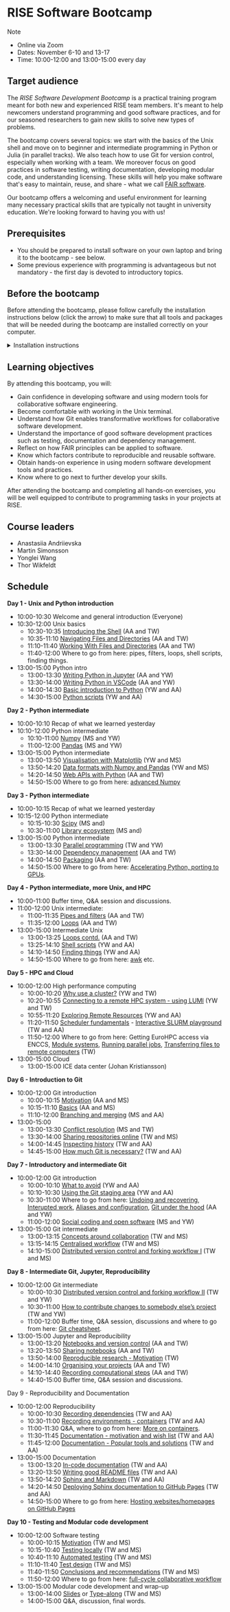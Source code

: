 # RISE Software Bootcamp

> [!NOTE]
> - Online via Zoom
> - Dates: November 6-10 and 13-17
> - Time: 10:00-12:00 and 13:00-15:00 every day

## Target audience

The *RISE Software Development Bootcamp* is a practical training program meant for both new and experienced RISE team members. It's meant to help newcomers understand programming and good software practices, and for our seasoned researchers to gain new skills to solve new types of problems.

The bootcamp covers several topics: we start with the basics of the Unix shell and move on to beginner and intermediate programming in Python or Julia (in parallel tracks). We also teach how to use Git for version control, especially when working with a team. We moreover focus on good practices in software testing, writing documentation, developing modular code, and understanding licensing. These skills will help you make software that's easy to maintain, reuse, and share - what we call [FAIR software](https://www.nature.com/articles/s41597-022-01710-x).

 
Our bootcamp offers a welcoming and useful environment for learning many necessary practical skills that are typically not taught in university education. We're looking forward to having you with us!

## Prerequisites

- You should be prepared to install software on your own laptop and bring it to the bootcamp - see below.
- Some previous experience with programming is advantageous but not mandatory - the first day is devoted to introductory topics.

## Before the bootcamp

Before attending the bootcamp, please follow carefully the installation instructions below (click the arrow) to make sure that all tools and packages that will be needed during the bootcamp are installed correctly on your computer.

<details>
  <summary>Installation instructions</summary>
 
You will need the following tools installed on the computer you will use during the bootcamp. Please go through this list carefully and make 
sure to install everything that you don't already have installed. The links take you to external installation instructions for different operating systems.
- Shell and Git - [instructions](https://coderefinery.github.io/installation/shell-and-git/)
- A GitHub account - [instructions](https://coderefinery.github.io/installation/github/)
- SSH connection to GitHub - [instructions](https://coderefinery.github.io/installation/ssh/)
- A text editor - [instructions](https://coderefinery.github.io/installation/editors/)
   - **Sublime Text** is also a good text-based code editor to use for Win, Linux, and Mac OS - [instruction](https://www.sublimetext.com/download)
- Python via one of two ways:
   - through the Anaconda distribution - [instructions](https://carpentries.github.io/workshop-template/install_instructions/#python-1)
   - or if you already have a Python installation and the `conda` package manager on your computer, make sure to install the required packages listed in the following yaml file by saving it to a file `env.yml` and then run `conda env create -f env.yml`:
     ```yaml
        name: bootcamp
        channels:
          - conda-forge
          - defaults
          - bioconda
        dependencies:
          - python>3.9
          - click
          - ipywidgets
          - jupyterlab
          - jupyterlab-git
          - matplotlib
          - myst-parser
          - nbdime
          - numpy
          - pandas
          - pytest
          - pytest-cov
          - snakemake-minimal
          - sphinx
          - sphinx-autobuild
          - sphinx_rtd_theme
          - jsonlines
          - notebook
          - requests
          - seaborn
          - setuptools
          - twine
          - poetry
          - flit
     ```

</details>

## Learning objectives

By attending this bootcamp, you will:

- Gain confidence in developing software and using modern tools for collaborative software engineering.
- Become comfortable with working in the Unix terminal.
- Understand how Git enables transformative workflows for collaborative software development.
- Understand the importance of good software development practices such as testing, documentation and dependency management.
- Reflect on how FAIR principles can be applied to software.
- Know which factors contribute to reproducible and reusable software.
- Obtain hands-on experience in using modern software development tools and practices.
- Know where to go next to further develop your skills.

After attending the bootcamp and completing all hands-on exercises, you will be well equipped to contribute to programming tasks in your projects at RISE.  

## Course leaders

- Anastasiia Andriievska
- Martin Simonsson
- Yonglei Wang
- Thor Wikfeldt

## Schedule

**Day 1 - Unix and Python introduction**

- 10:00-10:30 Welcome and general introduction (Everyone)
- 10:30-12:00 Unix basics
  - 10:30-10:35 [Introducing the Shell](https://swcarpentry.github.io/shell-novice/instructor/01-intro.html) (AA and TW)
  - 10:35-11:10 [Navigating Files and Directories](https://swcarpentry.github.io/shell-novice/instructor/02-filedir.html) (AA and TW)
  - 11:10-11:40 [Working With Files and Directories](https://swcarpentry.github.io/shell-novice/instructor/03-create.html) (AA and TW)
  - 11:40-12:00 Where to go from here: pipes, filters, loops, shell scripts, finding things.
- 13:00-15:00 Python intro
  - 13:00-13:30 [Writing Python in Jupyter](https://aaltoscicomp.github.io/python-for-scicomp/jupyter/) (AA and YW)
  - 13:30-14:00 [Writing Python in VSCode](https://code.visualstudio.com/docs/introvideos/basics) (AA and YW)
  - 14:00-14:30 [Basic introduction to Python](https://aaltoscicomp.github.io/python-for-scicomp/python/) (YW and AA) 
  - 14:30-15:00 [Python scripts](https://aaltoscicomp.github.io/python-for-scicomp/scripts/) (YW and AA)


**Day 2 - Python intermediate**

- 10:00-10:10 Recap of what we learned yesterday
- 10:10-12:00 Python intermediate
    - 10:10-11:00 [Numpy](https://aaltoscicomp.github.io/python-for-scicomp/numpy/) (MS and YW)
    - 11:00-12:00 [Pandas](https://aaltoscicomp.github.io/python-for-scicomp/pandas/) (MS and YW)
- 13:00-15:00 Python intermediate
    - 13:00-13:50 [Visualisation with Matplotlib](https://aaltoscicomp.github.io/python-for-scicomp/data-visualization/) (YW and MS)
    - 13:50-14:20 [Data formats with Numpy and Pandas](https://aaltoscicomp.github.io/python-for-scicomp/data-formats/) (YW and MS)
    - 14:20-14:50 [Web APIs with Python](https://aaltoscicomp.github.io/python-for-scicomp/web-apis/) (AA and TW)
    - 14:50-15:00 Where to go from here: [advanced Numpy](https://aaltoscicomp.github.io/python-for-scicomp/numpy-advanced/)

    
**Day 3 - Python intermediate**

- 10:00-10:15 Recap of what we learned yesterday
- 10:15-12:00 Python intermediate
    - 10:15-10:30 [Scipy](https://aaltoscicomp.github.io/python-for-scicomp/scipy/) (MS and)
    - 10:30-11:00 [Library ecosystem](https://aaltoscicomp.github.io/python-for-scicomp/libraries/) (MS and)
- 13:00-15:00 Python intermediate
    - 13:00-13:30 [Parallel programming](https://aaltoscicomp.github.io/python-for-scicomp/parallel/) (TW and YW)
    - 13:30-14:00 [Dependency management](https://aaltoscicomp.github.io/python-for-scicomp/dependencies/) (AA and TW)
    - 14:00-14:50 [Packaging](https://aaltoscicomp.github.io/python-for-scicomp/packaging/) (AA and TW)
    - 14:50-15:00 Where to go from here: [Accelerating Python, porting to GPUs](https://enccs.github.io/hpda-python/).

**Day 4 - Python intermediate, more Unix, and HPC**

- 10:00-11:00 Buffer time, Q&A session and discussions.
- 11:00-12:00 Unix intermediate:
   - 11:00-11:35 [Pipes and filters](https://swcarpentry.github.io/shell-novice/instructor/04-pipefilter.html) (AA and TW)
   - 11:35-12:00 [Loops](https://swcarpentry.github.io/shell-novice/instructor/05-loop.html) (AA and TW)
- 13:00-15:00 Intermediate Unix
    - 13:00-13:25 [Loops contd.](https://swcarpentry.github.io/shell-novice/instructor/05-loop.html) (AA and TW)
    - 13:25-14:10 [Shell scripts](https://swcarpentry.github.io/shell-novice/instructor/06-script.html) (YW and AA)
    - 14:10-14:50 [Finding things](https://swcarpentry.github.io/shell-novice/instructor/07-find.html) (YW and AA)
    - 14:50-15:00 Where to go from here: [awk](https://pmitev.github.io/to-awk-or-not/) etc.


**Day 5 - HPC and Cloud**

- 10:00-12:00 High performance computing
   - 10:00-10:20 [Why use a cluster?](https://carpentries-incubator.github.io/hpc-intro/10-hpc-intro/index.html) (YW and TW)
   - 10:20-10:55 [Connecting to a remote HPC system - using LUMI](https://carpentries-incubator.github.io/hpc-intro/11-connecting/index.html) (YW and TW)
   - 10:55-11:20 [Exploring Remote Resources](https://carpentries-incubator.github.io/hpc-intro/12-cluster/index.html) (YW and AA)
   - 11:20-11:50 [Scheduler fundamentals](https://carpentries-incubator.github.io/hpc-intro/13-scheduler/index.html) - [Interactive SLURM playground](http://slurmlearning.deic.dk/) (TW and AA)
   - 11:50-12:00 Where to go from here: Getting EuroHPC access via ENCCS, [Module systems](https://carpentries-incubator.github.io/hpc-intro/14-modules/index.html), [Running parallel jobs](https://carpentries-incubator.github.io/hpc-intro/16-parallel/index.html), [Transferring files to remote computers](https://carpentries-incubator.github.io/hpc-intro/15-transferring-files/index.html) (TW)
- 13:00-15:00 Cloud
   - 13:00-15:00 ICE data center (Johan Kristiansson)

**Day 6 - Introduction to Git**

- 10:00-12:00 Git introduction
   - 10:00-10:15 [Motivation](https://coderefinery.github.io/git-intro/motivation/) (AA and MS)
   - 10:15-11:10 [Basics](https://coderefinery.github.io/git-intro/basics/) (AA and MS)
   - 11:10-12:00 [Branching and merging](https://coderefinery.github.io/git-intro/branches/) (MS and AA)
- 13:00-15:00 
    - 13:00-13:30 [Conflict resolution](https://coderefinery.github.io/git-intro/conflicts/) (MS and TW)
    - 13:30-14:00 [Sharing repositories online](https://coderefinery.github.io/git-intro/remotes/) (TW and MS)
    - 14:00-14:45 [Inspecting history](https://coderefinery.github.io/git-intro/archaeology/) (TW and AA)
    - 14:45-15:00 [How much Git is necessary?](https://coderefinery.github.io/git-intro/level/) (TW and AA)

**Day 7 - Introductory and intermediate Git**

- 10:00-12:00 Git introduction
   - 10:00-10:10 [What to avoid](https://coderefinery.github.io/git-intro/what-to-avoid/) (YW and AA)
   - 10:10-10:30 [Using the Git staging area](https://coderefinery.github.io/git-intro/staging-area/) (YW and AA)
   - 10:30-11:00 Where to go from here: [Undoing and recovering](https://coderefinery.github.io/git-intro/recovering/), [Interupted work](https://coderefinery.github.io/git-intro/interrupted/), [Aliases and configuration](https://coderefinery.github.io/git-intro/aliases/), [Git under the hood](https://coderefinery.github.io/git-intro/under-the-hood/) (AA and YW)
   - 11:00-12:00 [Social coding and open software](https://coderefinery.github.io/social-coding/) (MS and YW)
- 13:00-15:00 Git intermediate
    - 13:00-13:15 [Concepts around collaboration](https://coderefinery.github.io/git-collaborative/remotes/) (TW and MS)
    - 13:15-14:15 [Centralised workflow](https://coderefinery.github.io/git-collaborative/centralized/) (TW and MS)
    - 14:10-15:00 [Distributed version control and forking workflow I](https://coderefinery.github.io/git-collaborative/distributed/) (TW and MS)

**Day 8 - Intermediate Git, Jupyter, Reproducibility**

- 10:00-12:00 Git intermediate
   - 10:00-10:30 [Distributed version control and forking workflow II](https://coderefinery.github.io/git-collaborative/distributed/) (TW and YW)
   - 10:30-11:00 [How to contribute changes to somebody else’s project](https://coderefinery.github.io/git-collaborative/contributing/) (TW and YW)
   - 11:00-12:00 Buffer time, Q&A session, discussions and where to go from here: [Git cheatsheet](https://aaltoscicomp.github.io/cheatsheets/git-the-way-you-need-it-cheatsheet.pdf).
- 13:00-15:00 Jupyter and Reproducibility
    - 13:00-13:20 [Notebooks and version control](https://coderefinery.github.io/jupyter/version-control/) (AA and TW)
    - 13:20-13:50 [Sharing notebooks](https://coderefinery.github.io/jupyter/sharing/) (AA and TW)
    - 13:50-14:00 [Reproducible research - Motivation](https://coderefinery.github.io/reproducible-research/motivation/) (TW)
    - 14:00-14:10 [Organising your projects](https://coderefinery.github.io/reproducible-research/organizing-projects/) (AA and TW)
    - 14:10-14:40 [Recording computational steps](https://coderefinery.github.io/reproducible-research/workflow-management/) (AA and TW)
    - 14:40-15:00 Buffer time, Q&A session and discussions.


Day 9 - Reproducibility and Documentation

- 10:00-12:00 Reproducibility
   - 10:00-10:30 [Recording dependencies](https://coderefinery.github.io/reproducible-research/dependencies/) (TW and AA)
   - 10:30-11:00 [Recording environments - containers](https://coderefinery.github.io/reproducible-research/environments/) (TW and AA)
   - 11:00-11:30 Q&A, where to go from here: [More on containers](https://enccs.github.io/containers/).
   - 11:30-11:45 [Documentation - motivation and wish list](https://coderefinery.github.io/documentation/wishlist/) (TW and AA)
   - 11:45-12:00 [Documentation - Popular tools and solutions](https://coderefinery.github.io/documentation/tools/) (TW and AA)
- 13:00-15:00 Documentation
    - 13:00-13:20 [In-code documentation](https://coderefinery.github.io/documentation/in-code-documentation/) (TW and AA)
    - 13:20-13:50 [Writing good README files](https://coderefinery.github.io/documentation/writing-readme-files/) (TW and AA)
    - 13:50-14:20 [Sphinx and Markdown](https://coderefinery.github.io/documentation/sphinx/) (TW and AA)
    - 14:20-14:50 [Deploying Sphinx documentation to GitHub Pages](https://coderefinery.github.io/documentation/gh_workflow/) (TW and AA)
    - 14:50-15:00 Where to go from here: [Hosting websites/homepages on GitHub Pages](https://coderefinery.github.io/documentation/gh-pages/)

**Day 10 - Testing and Modular code development**

- 10:00-12:00 Software testing
   - 10:00-10:15 [Motivation](https://coderefinery.github.io/testing/motivation/)  (TW and MS)
   - 10:15-10:40 [Testing locally](https://coderefinery.github.io/testing/pytest/) (TW and MS)
   - 10:40-11:10 [Automated testing](https://coderefinery.github.io/testing/continuous-integration/) (TW and MS)
   - 11:10-11:40 [Test design](https://coderefinery.github.io/testing/test-design/) (TW and MS)
   - 11:40-11:50 [Conclusions and recommendations](https://coderefinery.github.io/testing/conclusions/) (TW and MS)
   - 11:50-12:00 Where to go from here: [full-cycle collaborative workflow](https://coderefinery.github.io/testing/full-cycle-ci/)
- 13:00-15:00 Modular code development and wrap-up
    - 13:00-14:00 [Slides](http://cicero.xyz/v3/remark/0.14.0/github.com/coderefinery/modular-code-development/master/talk.md/#1) or [Type-along](https://coderefinery.github.io/modular-type-along/) (TW and MS)
    - 14:00-15:00 Q&A, discussion, final words.




